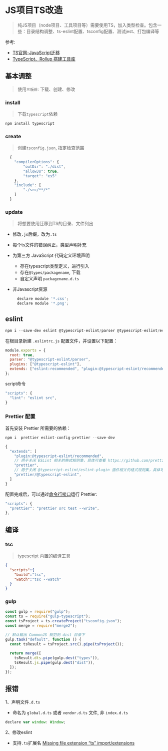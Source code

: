 # JS项目TS改造

> 纯JS项目（node项目、工具项目等）需要使用TS，加入类型检查。包含一些：目录结构调整、ts-eslint配置、tsconfig配置、测试jest、打包编译等

参考:

- [TS官网-JavaScript迁移](https://www.tslang.cn/docs/handbook/migrating-from-javascript.html)
- [TypeScript、Rollup 搭建工具库](https://juejin.im/post/6844904035309322254)

## 基本调整

> 使用`三板斧`: 下载、创建、修改

### install

> 下载`typescript`依赖

```bash
npm install typescript
```

### create

> 创建`tsconfig.json`, 指定检查范围

```js
  {
    "compilerOptions": {
        "outDir": "./dist",
        "allowJs": true,
        "target": "es5"
    },
    "include": [
        "./src/**/*"
    ]
  }
```

### update

> 将想要使用迁移到TS的目录、文件列出

- 修改`.js`后缀，改为`.ts`
- 每个ts文件的错误纠正，类型声明补充
- 为第三方 JavaScript 代码定义环境声明
  - 存在typescript类型定义，进行引入
  - 存在`@types/packagename`, 下载
  - 自定义声明 `packagename.d.ts`
- 非Javascript资源

  ```js
    declare module '*.css';
    declare module '*.png';
  ```

## eslint

```javascript
npm i --save-dev eslint @typescript-eslint/parser @typescript-eslint/eslint-plugin
```

在根目录新建 `.eslintrc.js` 配置文件，并设置以下配置：

```javascript
module.exports = {
  root: true,
  parser: "@typescript-eslint/parser",
  plugins: ["@typescript-eslint"],
  extends: ["eslint:recommended", "plugin:@typescript-eslint/recommended"],
};
```

script命令

```javascript
"scripts": {
  "lint": "eslint src",
}
```

### Prettier 配置

首先安装 Prettier 所需要的依赖：

```javascript
npm i  prettier eslint-config-prettier --save-dev
```

```javascript
{
  "extends": [
    "plugin:@typescript-eslint/recommended",
    // 用于关闭 ESLint 相关的格式规则集，具体可查看 https://github.com/prettier/eslint-config-prettier/blob/master/index.js
    "prettier",
    // 用于关闭 @typescript-eslint/eslint-plugin 插件相关的格式规则集，具体可查看 https://github.com/prettier/eslint-config-prettier/blob/master/%40typescript-eslint.js
    "prettier/@typescript-eslint",
  ]
}
```

配置完成后，可以通过[命令行接口](https://prettier.io/docs/en/cli.html)运行 Prettier:

```javascript
"scripts": {
  "prettier": "prettier src test --write",
},
```

## 编译

### tsc

> typescript 内置的编译工具

```json
{
  "scripts":{
    "build":"tsc",
    "watch":"tsc --watch"
  }
}
```

### gulp

```js
const gulp = require("gulp");
const ts = require("gulp-typescript");
const tsProject = ts.createProject("tsconfig.json");
const merge = require("merge2");

// 默认输出 CommonJS 规范到 dist 目录下
gulp.task("default", function () {
  const tsResult = tsProject.src().pipe(tsProject());
  
  return merge([
    tsResult.dts.pipe(gulp.dest("types")),
    tsResult.js.pipe(gulp.dest("dist")),
  ]);
});
```

## 报错

1、声明文件`.d.ts`

- 命名为 `global.d.ts` 或者 `vendor.d.ts` 文件, 非 `index.d.ts`

```js
declare var window: Window;
```

2、修改eslint

- 支持`.ts`扩展名 [Missing file extension “ts” import/extensions](https://stackoverflow.com/questions/59265981/typescript-eslint-missing-file-extension-ts-import-extensions)
